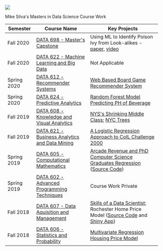 ![](https://sps.cuny.edu/sites/all/themes/cuny/assets/img/header_logo.png)

Mike Silva's Masters in Data Science Course Work

| Semester    | Course Name | Key Projects |
| ----------- | ----------- | ------------ |
| Fall 2020 | [DATA 698 - Master's Capstone](https://github.com/mikeasilva/CUNY-SPS/tree/master/DATA698) | Using ML to Identify Poison Ivy from Look-alikes - [paper](https://github.com/mikeasilva/CUNY-SPS/blob/master/DATA698/Using%20ML%20to%20Identify%20Poison%20Ivy%20from%20Look-alikes.pdf), [video](https://www.youtube.com/watch?v=QFFNxpZYyGI) |
| Fall 2020 | [DATA 622 - Machine Learning and Big Data](https://github.com/mikeasilva/CUNY-SPS/tree/master/DATA622) |  Not Applicable |
| Spring 2020 | [DATA 612 - Recommender Systems](https://github.com/mikeasilva/CUNY-SPS/tree/master/DATA612) |  [Web Based Board Game Recommender System](http://red-dice.azurewebsites.net/)|
| Spring 2020 | [DATA 624 - Predictive Analytics](https://github.com/mikeasilva/CUNY-SPS/tree/master/DATA624) |  [Random Forest Model Predicting PH of Beverage](https://github.com/mikeasilva/CUNY-SPS/blob/master/DATA624/Project%202%20Group%20Work.Rmd)|
| Fall 2019   | [DATA 608 - Knowledge and Visual Analytics](https://github.com/mikeasilva/CUNY-SPS/tree/master/DATA608) | [NYS's Shrinking Middle Class](http://nys-shrinking-middle-class.herokuapp.com/); [NYC Trees](http://nyc-trees-app.herokuapp.com/)|
| Fall 2019   | [DATA 621 - Business Analytics and Data Mining](https://github.com/mikeasilva/CUNY-SPS/tree/master/DATA621) | [A Logistic Regression Approach to CoIL Challenge 2000](https://github.com/mikeasilva/CUNY-SPS/tree/master/DATA621/Final_Project.pdf) |
| Spring 2019 | [DATA 605 - Computational Mathematics](https://github.com/mikeasilva/CUNY-SPS/tree/master/DATA605) | [Arcade Revenue and PhD Computer Science Graduates Regression](https://rpubs.com/mikesilva/DATA-605-Week-11) ([Source Code](https://github.com/mikeasilva/CUNY-SPS/blob/master/DATA605/MSilva_Exercise11.Rmd))|
| Spring 2019 | [DATA 602 - Advanced Programming Techniques](https://github.com/mikeasilva/CUNY-SPS/tree/master/DATA602) | Course Work Private |
| Fall 2018 | [DATA 607 - Data Aquisition and Management](https://github.com/mikeasilva/CUNY-SPS/tree/master/DATA607) | [Skills of a Data Scientist](https://github.com/mikeasilva/data-scientist-skills);   Rochester Home Price Model ([Source Code](https://github.com/mikeasilva/CUNY-SPS/tree/master/DATA607/Final-Project) and [Shiny App](https://mikesilva.shinyapps.io/Rochester-Housing-Sale-Price/)) |
| Fall 2018 | [DATA 606 - Statistics and Probability](https://github.com/mikeasilva/CUNY-SPS/tree/master/DATA606) | [Multivariate Regression Housing Price Model](https://rpubs.com/mikesilva/DATA-606-Final-Project) |
